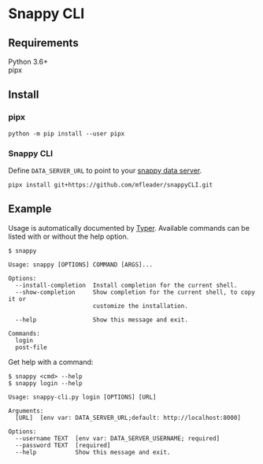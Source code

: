 # Snappy CLI

## Requirements

Python 3.6+  
pipx

## Install

### pipx

```shell
python -m pip install --user pipx
```

### Snappy CLI

Define `DATA_SERVER_URL` to point to your [snappy data server](https://github.com/openshift-scale/snappy-data-server).


```shell
pipx install git+https://github.com/mfleader/snappyCLI.git
```

## Example

Usage is automatically documented by [Typer](https://typer.tiangolo.com/). Available commands can be listed with or without the help option.

```shell
$ snappy
```

```shell
Usage: snappy [OPTIONS] COMMAND [ARGS]...

Options:
  --install-completion  Install completion for the current shell.
  --show-completion     Show completion for the current shell, to copy it or
                        customize the installation.

  --help                Show this message and exit.

Commands:
  login
  post-file

```

Get help with a command:

```shell
$ snappy <cmd> --help
$ snappy login --help
```

```shell
Usage: snappy-cli.py login [OPTIONS] [URL]

Arguments:
  [URL]  [env var: DATA_SERVER_URL;default: http://localhost:8000]

Options:
  --username TEXT  [env var: DATA_SERVER_USERNAME; required]
  --password TEXT  [required]
  --help           Show this message and exit.

```

